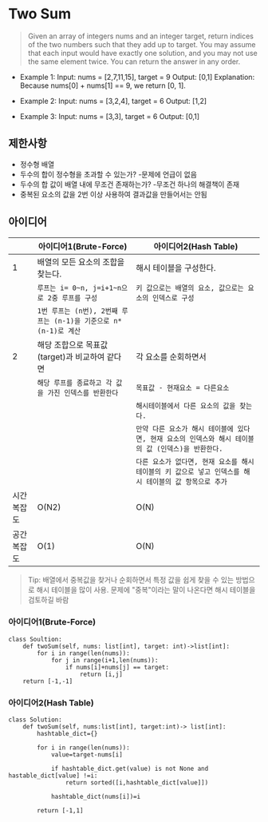 # Two Sum

>Given an array of integers nums and an integer target, return indices of the two numbers such that they add up to target. You may assume that each input would have exactly one solution, and you may not use the same element twice. You can return the answer in any order.


-  Example 1:
Input: nums = [2,7,11,15], target = 9
Output: [0,1]
Explanation: Because nums[0] + nums[1] == 9, we return [0, 1].

- Example 2: 
Input: nums = [3,2,4], target = 6
Output: [1,2]

- Example 3:
Input: nums = [3,3], target = 6
Output: [0,1]

## 제한사항
- 정수형 배열
- 두수의 합이 정수형을 초과할 수 있는가? -문제에 언급이 없음
- 두수의 합 값이 배열 내에 무조건 존재하는가? -무조건 하나의 해결책이 존재
- 중복된 요소의 값을 2번 이상 사용하여 결과값을 만들어서는 안됨

## 아이디어 

|                |아이디어1(Brute-Force)          |아이디어2(Hash Table) |
|----------------|-------------------------------|-----------------------------|
|1 |배열의 모든 요소의 조합을 찾는다. | 해시 테이블을 구성한다. |       
|  |`루프는 i= 0~n, j=i+1~n으로 2중 루프를 구성` |`키 값으로는 배열의 요소, 값으로는 요소의 인덱스로 구성` |
|  |`1번 루프는 (n번), 2번째 루프는 (n-1)을 기준으로 n*(n-1)로 계산`  | |
|2 | 해당 조합으로 목표값(target)과 비교하여 같다면| 각 요소를 순회하면서 |
|  |`해당 루프를 종료하고 각 값을 가진 인덱스를 반환한다` |`목표값 - 현재요소 = 다른요소`|
|  |                                               |`해시테이블에서 다른 요소의 값을 찾는다.`|
|  |                                               |`만약 다른 요소가 해시 테이블에 있다면, 현재 요소의 인덱스와 해시 테이블의 값 (인덱스)을 반환한다.`|
|  |                                               |`다른 요소가 없다면, 현재 요소를 해시 테이블의 키 값으로 넣고 인덱스를 해시 테이블의 값 항목으로 추가`|
|시간 복잡도| O(N2)|O(N)|
|공간 복잡도| O(1)|O(N)|

> Tip: 배열에서 중복값을 찾거나 순회하면서 특정 값을 쉽게 찾을 수 있는 방법으로 해시 테이블을 많이 사용. 문제에 "중복"이라는 말이 나온다면 해시 테이블을 검토하길 바람

### 아이디어1(Brute-Force)

```
class Soultion:
    def twoSum(self, nums: list[int], target: int)->list[int]:
        for i in range(len(nums)):
            for j in range(i+1,len(nums)):
                if nums[i]+nums[j] == target:
                    return [i,j]
    return [-1,-1]                

```

### 아이디어2(Hash Table)

```
class Solution:
    def twoSum(self, nums:list[int], target:int)-> list[int]:
        hashtable_dict={}

        for i in range(len(nums)):
            value=target-nums[i]

            if hashtable_dict.get(value) is not None and hastable_dict[value] !=i:
                return sorted([i,hashtable_dict[value]])

            hashtable_dict(nums[i])=i
            
        return [-1,1]        

```
